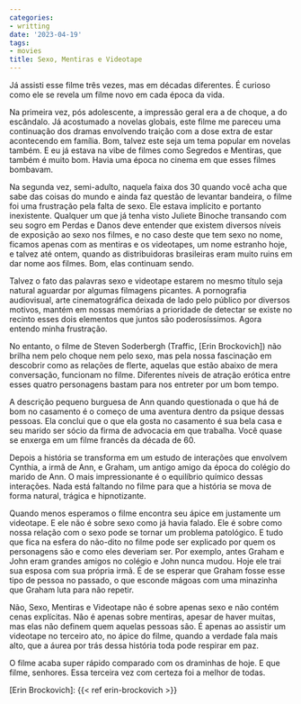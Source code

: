 ```yaml
---
categories:
- writting
date: '2023-04-19'
tags:
- movies
title: Sexo, Mentiras e Videotape
---
```


Já assisti esse filme três vezes, mas em décadas diferentes. É curioso como ele se revela um filme novo em cada época da vida.

Na primeira vez, pós adolescente, a impressão geral era a de choque, a do escândalo. Já acostumado a novelas globais, este filme me pareceu uma continuação dos dramas envolvendo traição com a dose extra de estar acontecendo em família. Bom, talvez este seja um tema popular em novelas também. E eu já estava na vibe de filmes como Segredos e Mentiras, que também é muito bom. Havia uma época no cinema em que esses filmes bombavam.

Na segunda vez, semi-adulto, naquela faixa dos 30 quando você acha que sabe das coisas do mundo e ainda faz questão de levantar bandeira, o filme foi uma frustração pela falta de sexo. Ele estava implícito e portanto inexistente. Qualquer um que já tenha visto Juliete Binoche transando com seu sogro em Perdas e Danos deve entender que existem diversos níveis de exposição ao sexo nos filmes, e no caso deste que tem sexo no nome, ficamos apenas com as mentiras e os videotapes, um nome estranho hoje, e talvez até ontem, quando as distribuidoras brasileiras eram muito ruins em dar nome aos filmes. Bom, elas continuam sendo.

Talvez o fato das palavras sexo e videotape estarem no mesmo título seja natural aguardar por algumas filmagens picantes. A pornografia audiovisual, arte cinematográfica deixada de lado pelo público por diversos motivos, mantém em nossas memórias a prioridade de detectar se existe no recinto esses dois elementos que juntos são poderosíssimos. Agora entendo minha frustração.

No entanto, o filme de Steven Soderbergh (Traffic, [Erin Brockovich]) não brilha nem pelo choque nem pelo sexo, mas pela nossa fascinação em descobrir como as relações de flerte, aquelas que estão abaixo de mera conversação, funcionam no filme. Diferentes níveis de atração erótica entre esses quatro personagens bastam para nos entreter por um bom tempo.

A descrição pequeno burguesa de Ann quando questionada o que há de bom no casamento é o começo de uma aventura dentro da psique dessas pessoas. Ela conclui que o que ela gosta no casamento é sua bela casa e seu marido ser sócio da firma de advocacia em que trabalha. Você quase se enxerga em um filme francês da década de 60.

Depois a história se transforma em um estudo de interações que envolvem Cynthia, a irmã de Ann, e Graham, um antigo amigo da época do colégio do marido de Ann. O mais impressionante é o equilíbrio químico dessas interações. Nada está faltando no filme para que a história se mova de forma natural, trágica e hipnotizante.

Quando menos esperamos o filme encontra seu ápice em justamente um videotape. E ele não é sobre sexo como já havia falado. Ele é sobre como nossa relação com o sexo pode se tornar um problema patológico. E tudo que fica na esfera do não-dito no filme pode ser explicado por quem os personagens são e como eles deveriam ser. Por exemplo, antes Graham e John eram grandes amigos no colégio e John nunca mudou. Hoje ele trai sua esposa com sua própria irmã. É de se esperar que Graham fosse esse tipo de pessoa no passado, o que esconde mágoas com uma minazinha que Graham luta para não repetir.

Não, Sexo, Mentiras e Videotape não é sobre apenas sexo e não contém cenas explícitas. Não é apenas sobre mentiras, apesar de haver muitas, mas elas não definem quem aquelas pessoas são. É apenas ao assistir um videotape no terceiro ato, no ápice do filme, quando a verdade fala mais alto, que a áurea por trás dessa história toda pode respirar em paz.

O filme acaba super rápido comparado com os draminhas de hoje. E que filme, senhores. Essa terceira vez com certeza foi a melhor de todas.

[Erin Brockovich]: {{< ref erin-brockovich >}}
